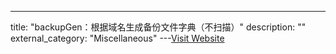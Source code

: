 ---
title: "backupGen：根据域名生成备份文件字典（不扫描）"
description: ""
external_category: "Miscellaneous"
---[Visit Website](https://github.com/damit5/backupGen)

